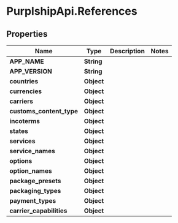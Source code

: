 # PurplshipApi.References

## Properties

Name | Type | Description | Notes
------------ | ------------- | ------------- | -------------
**APP_NAME** | **String** |  | 
**APP_VERSION** | **String** |  | 
**countries** | **Object** |  | 
**currencies** | **Object** |  | 
**carriers** | **Object** |  | 
**customs_content_type** | **Object** |  | 
**incoterms** | **Object** |  | 
**states** | **Object** |  | 
**services** | **Object** |  | 
**service_names** | **Object** |  | 
**options** | **Object** |  | 
**option_names** | **Object** |  | 
**package_presets** | **Object** |  | 
**packaging_types** | **Object** |  | 
**payment_types** | **Object** |  | 
**carrier_capabilities** | **Object** |  | 


